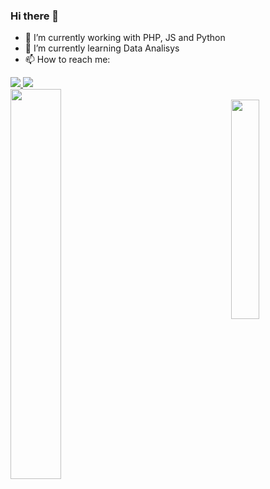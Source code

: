 ### Hi there 👋

<!--
**luucasfreitas/luucasfreitas** is a ✨ _special_ ✨ repository because its `README.md` (this file) appears on your GitHub profile.

Here are some ideas to get you started:

- 🔭 I’m currently working with PHP, JS and Python.
- 🌱 I’m currently learning Data Analisys.
- 👯 I’m looking to collaborate on ...
- 🤔 I’m looking for help with ...
- 💬 Ask me about ...
- 📫 How to reach me: ...
- 😄 Pronouns: ...
- ⚡ Fun fact: ...
-->

- 🔭 I’m currently working with PHP, JS and Python
- 🌱 I’m currently learning Data Analisys
- 📫 How to reach me: 
<div> 
   <a href="https://www.linkedin.com/in/lucasfreitascj/" target="_blank"><img src="https://img.shields.io/badge/-LinkedIn-%230077B5?style=for-the-badge&logo=linkedin&logoColor=white" target="_blank" </a> 
  <a href = "mailto:lucasfreitascj@hotmail.com"><img src="https://img.shields.io/badge/-Gmail-%23333?style=for-the-badge&logo=gmail&logoColor=white" target="_blank"></a>
</div>

<div>
  <img align="left" height="40%" src="https://github-readme-stats.vercel.app/api?username=luucasfreitas&show_icons=true&theme=tokyonight&include_all_commits=true&count_private=true"/>
   </br>
   <img align="right" height="30%" src="https://github-readme-stats.vercel.app/api/top-langs/?username=luucasfreitas&layout=compact&langs_count=7&theme=tokyonight"/>
</div>
    

   

